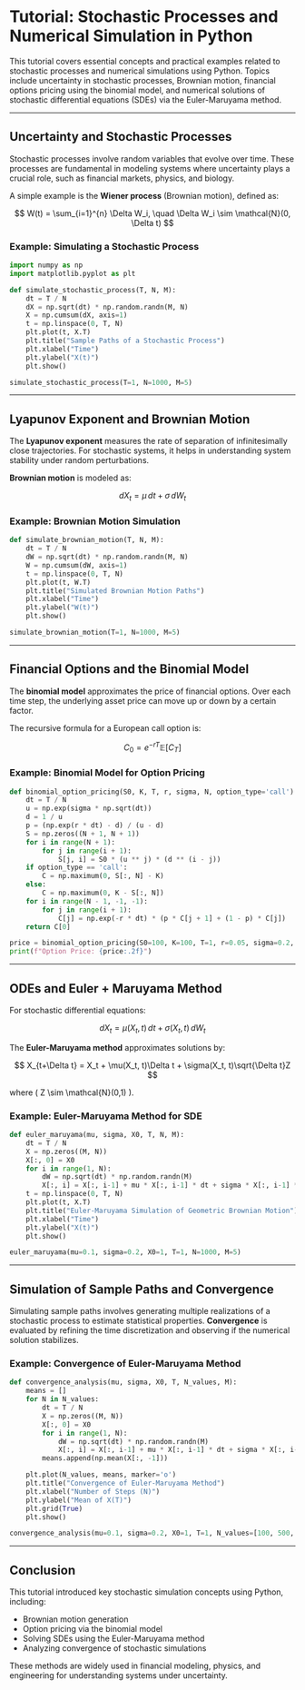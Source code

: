 # Tutorial: Stochastic Processes and Numerical Simulation in Python

This tutorial covers essential concepts and practical examples related to stochastic processes and numerical simulations using Python. Topics include uncertainty in stochastic processes, Brownian motion, financial options pricing using the binomial model, and numerical solutions of stochastic differential equations (SDEs) via the Euler-Maruyama method.

---

## **Uncertainty and Stochastic Processes**

Stochastic processes involve random variables that evolve over time. These processes are fundamental in modeling systems where uncertainty plays a crucial role, such as financial markets, physics, and biology.

A simple example is the **Wiener process** (Brownian motion), defined as:

$$
W(t) = \sum_{i=1}^{n} \Delta W_i, \quad \Delta W_i \sim \mathcal{N}(0, \Delta t)
$$

### **Example: Simulating a Stochastic Process**

```python
import numpy as np
import matplotlib.pyplot as plt

def simulate_stochastic_process(T, N, M):
    dt = T / N
    dX = np.sqrt(dt) * np.random.randn(M, N)
    X = np.cumsum(dX, axis=1)
    t = np.linspace(0, T, N)
    plt.plot(t, X.T)
    plt.title("Sample Paths of a Stochastic Process")
    plt.xlabel("Time")
    plt.ylabel("X(t)")
    plt.show()

simulate_stochastic_process(T=1, N=1000, M=5)
```

---

## **Lyapunov Exponent and Brownian Motion**

The **Lyapunov exponent** measures the rate of separation of infinitesimally close trajectories. For stochastic systems, it helps in understanding system stability under random perturbations.

**Brownian motion** is modeled as:

$$
dX_t = \mu \, dt + \sigma \, dW_t
$$

### **Example: Brownian Motion Simulation**

```python
def simulate_brownian_motion(T, N, M):
    dt = T / N
    dW = np.sqrt(dt) * np.random.randn(M, N)
    W = np.cumsum(dW, axis=1)
    t = np.linspace(0, T, N)
    plt.plot(t, W.T)
    plt.title("Simulated Brownian Motion Paths")
    plt.xlabel("Time")
    plt.ylabel("W(t)")
    plt.show()

simulate_brownian_motion(T=1, N=1000, M=5)
```

---

## **Financial Options and the Binomial Model**

The **binomial model** approximates the price of financial options. Over each time step, the underlying asset price can move up or down by a certain factor.

The recursive formula for a European call option is:

$$
C_0 = e^{-rT} \mathbb{E}[C_T]
$$

### **Example: Binomial Model for Option Pricing**

```python
def binomial_option_pricing(S0, K, T, r, sigma, N, option_type='call'):
    dt = T / N
    u = np.exp(sigma * np.sqrt(dt))
    d = 1 / u
    p = (np.exp(r * dt) - d) / (u - d)
    S = np.zeros((N + 1, N + 1))
    for i in range(N + 1):
        for j in range(i + 1):
            S[j, i] = S0 * (u ** j) * (d ** (i - j))
    if option_type == 'call':
        C = np.maximum(0, S[:, N] - K)
    else:
        C = np.maximum(0, K - S[:, N])
    for i in range(N - 1, -1, -1):
        for j in range(i + 1):
            C[j] = np.exp(-r * dt) * (p * C[j + 1] + (1 - p) * C[j])
    return C[0]

price = binomial_option_pricing(S0=100, K=100, T=1, r=0.05, sigma=0.2, N=100)
print(f"Option Price: {price:.2f}")
```

---

## **ODEs and Euler + Maruyama Method**

For stochastic differential equations:

$$
dX_t = \mu(X_t, t) \, dt + \sigma(X_t, t) \, dW_t
$$

The **Euler-Maruyama method** approximates solutions by:

$$
X_{t+\Delta t} = X_t + \mu(X_t, t)\Delta t + \sigma(X_t, t)\sqrt{\Delta t}Z
$$

where \( Z \sim \mathcal{N}(0,1) \).

### **Example: Euler-Maruyama Method for SDE**

```python
def euler_maruyama(mu, sigma, X0, T, N, M):
    dt = T / N
    X = np.zeros((M, N))
    X[:, 0] = X0
    for i in range(1, N):
        dW = np.sqrt(dt) * np.random.randn(M)
        X[:, i] = X[:, i-1] + mu * X[:, i-1] * dt + sigma * X[:, i-1] * dW
    t = np.linspace(0, T, N)
    plt.plot(t, X.T)
    plt.title("Euler-Maruyama Simulation of Geometric Brownian Motion")
    plt.xlabel("Time")
    plt.ylabel("X(t)")
    plt.show()

euler_maruyama(mu=0.1, sigma=0.2, X0=1, T=1, N=1000, M=5)
```

---

## **Simulation of Sample Paths and Convergence**

Simulating sample paths involves generating multiple realizations of a stochastic process to estimate statistical properties. **Convergence** is evaluated by refining the time discretization and observing if the numerical solution stabilizes.

### **Example: Convergence of Euler-Maruyama Method**

```python
def convergence_analysis(mu, sigma, X0, T, N_values, M):
    means = []
    for N in N_values:
        dt = T / N
        X = np.zeros((M, N))
        X[:, 0] = X0
        for i in range(1, N):
            dW = np.sqrt(dt) * np.random.randn(M)
            X[:, i] = X[:, i-1] + mu * X[:, i-1] * dt + sigma * X[:, i-1] * dW
        means.append(np.mean(X[:, -1]))

    plt.plot(N_values, means, marker='o')
    plt.title("Convergence of Euler-Maruyama Method")
    plt.xlabel("Number of Steps (N)")
    plt.ylabel("Mean of X(T)")
    plt.grid(True)
    plt.show()

convergence_analysis(mu=0.1, sigma=0.2, X0=1, T=1, N_values=[100, 500, 1000, 5000], M=100)
```

---

## **Conclusion**

This tutorial introduced key stochastic simulation concepts using Python, including:

- Brownian motion generation
- Option pricing via the binomial model
- Solving SDEs using the Euler-Maruyama method
- Analyzing convergence of stochastic simulations

These methods are widely used in financial modeling, physics, and engineering for understanding systems under uncertainty.